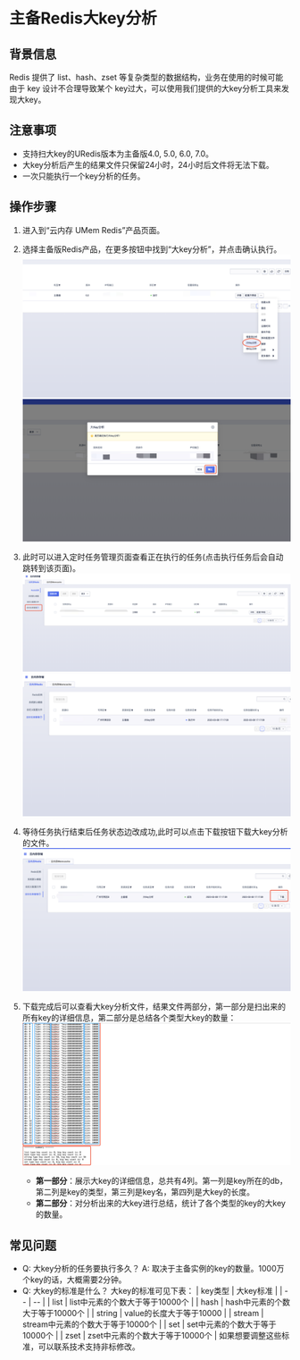 # 主备Redis大key分析

## 背景信息
Redis 提供了 list、hash、zset 等复杂类型的数据结构，业务在使用的时候可能由于 key 设计不合理导致某个 key过大，可以使用我们提供的大key分析工具来发现大key。

## 注意事项
* 支持扫大key的URedis版本为主备版4.0, 5.0, 6.0, 7.0。
* 大key分析后产生的结果文件只保留24小时，24小时后文件将无法下载。
* 一次只能执行一个key分析的任务。

## 操作步骤
1. 进入到“云内存 UMem Redis”产品页面。
2. 选择主备版Redis产品，在更多按钮中找到“大key分析”，并点击确认执行。
   ![image](/images/bigkeys_1.png)
   ![image](/images/bigkeys_2.png)

3. 此时可以进入定时任务管理页面查看正在执行的任务(点击执行任务后会自动跳转到该页面)。
   ![image](/images/bigkeys_3.png)
   ![image](/images/bigkeys_4.png)

4. 等待任务执行结束后任务状态边改成功,此时可以点击下载按钮下载大key分析的文件。
   ![image](/images/bigkeys_5.png)

5. 下载完成后可以查看大key分析文件，结果文件两部分，第一部分是扫出来的所有key的详细信息，第二部分是总结各个类型大key的数量：
   ![image](/images/bigkeys_6.png)
   * **第一部分**：展示大key的详细信息，总共有4列。第一列是key所在的db，第二列是key的类型，第三列是key名，第四列是大key的长度。
   * **第二部分**：对分析出来的大key进行总结，统计了各个类型的key的大key的数量。

## 常见问题
* Q: 大key分析的任务要执行多久？ 
  A: 取决于主备实例的key的数量。1000万个key的话，大概需要2分钟。
* Q: 大key的标准是什么？
  大key的标准可见下表：
  | key类型 | 大key标准 |
  | -- | -- |
  | list | list中元素的个数大于等于10000个 |
  | hash | hash中元素的个数大于等于10000个 |
  | string | value的长度大于等于10000 |
  | stream | stream中元素的个数大于等于10000个 |
  | set | set中元素的个数大于等于10000个 |
  | zset | zset中元素的个数大于等于10000个 |
  如果想要调整这些标准，可以联系技术支持非标修改。